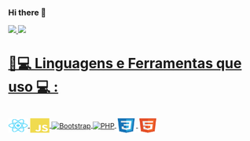 ### Hi there 👋

<Div>
<a href="https://github.com/quelenpereira.">
<img height="180em" src="https://github-readme-stats.vercel.app/api?username=quelenpereira&show_icons=true&theme=dracula&include_all_commits=true&count_private=true" largura = "500px"/> <img height="180em" src= "https://github-readme-stats.vercel.app/api/top-langs/?username=quelenpereira&layout=compact&langs_count=7&theme=dracula"largura = "500px"/>
</Div>

  
  # 🚀💻 Linguagens e Ferramentas que uso 💻 :
 
  <div style="exibição: inline_block"><br>
    
  <img align="center" alt="React" height="30" width="40" src="https://raw.githubusercontent.com/devicons/devicon/master/icons/react/react-original.svg">
  <img align="center" alt="javascript" height="30" width="40" src="https://raw.githubusercontent.com/devicons/devicon/master/icons/javascript/javascript-plain.svg">
  <img align="center" alt="Bootstrap" height="30" width="40" src="https://cdn.jsdelivr.net/gh/devicons/devicon/icons/bootstrap/bootstrap-original-wordmark.svg">
  <img align="center" alt="PHP" height="30" width="40" src="https://cdn.jsdelivr.net/gh/devicons/devicon/icons/php/php-original.svg">
  <img align="center" alt="CSS" height="30" width="40" src="https://raw.githubusercontent.com/devicons/devicon/master/icons/css3/css3-original.svg">
  <img align="center" alt="HTML" height="30" width="40" src="https://raw.githubusercontent.com/devicons/devicon/master/icons/html5/html5-original.svg">

  </div>






